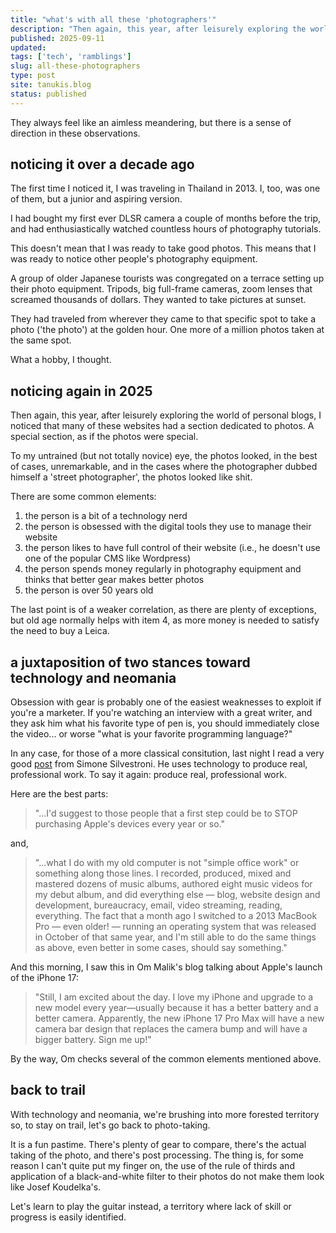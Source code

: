 ```yaml
---
title: "what's with all these 'photographers'"
description: "Then again, this year, after leisurely exploring the world of personal blogs, I noticed that many of these websites had a section dedicated to photos. A special section, as if the photos were special."
published: 2025-09-11
updated: 
tags: ['tech', 'ramblings'] 
slug: all-these-photographers
type: post
site: tanukis.blog
status: published
---
```

They always feel like an aimless meandering, but there is a sense of direction in these observations. 

## noticing it over a decade ago

The first time I noticed it, I was traveling in Thailand in 2013. I, too, was one of them, but a junior and aspiring version.

I had bought my first ever DLSR camera a couple of months before the trip, and had enthusiastically watched countless hours of photography tutorials.

This doesn't mean that I was ready to take good photos. This means that I was ready to notice other people's photography equipment.

A group of older Japanese tourists was congregated on a terrace setting up their photo equipment. Tripods, big full-frame cameras, zoom lenses that screamed thousands of dollars. They wanted to take pictures at sunset.

They had traveled from wherever they came to that specific spot to take a photo ('the photo') at the golden hour. One more of a million photos taken at the same spot.

What a hobby, I thought. 

## noticing again in 2025

Then again, this year, after leisurely exploring the world of personal blogs, I noticed that many of these websites had a section dedicated to photos. A special section, as if the photos were special. 

To my untrained (but not totally novice) eye, the photos looked, in the best of cases, unremarkable, and in the cases where the photographer dubbed himself a 'street photographer', the photos looked like shit.

There are some common elements:
1. the person is a bit of a technology nerd 
2. the person is obsessed with the digital tools they use to manage their website
3. the person likes to have full control of their website (i.e., he doesn't use one of the popular CMS like Wordpress)
4. the person spends money regularly in photography equipment and thinks that better gear makes better photos
5. the person is over 50 years old

The last point is of a weaker correlation, as there are plenty of exceptions, but old age normally helps with item 4, as more money is needed to satisfy the need to buy a Leica.

## a juxtaposition of two stances toward technology and neomania

Obsession with gear is probably one of the easiest weaknesses to exploit if you're a marketer. If you're watching an interview with a great writer, and they ask him what his favorite type of pen is, you should immediately close the video... or worse "what is your favorite programming language?"

In any case, for those of a more classical consitution, last night I read a very good [post](https://minutestomidnight.co.uk/blog/herd-mentality/) from Simone Silvestroni. He uses technology to produce real, professional work. To say it again: produce real, professional work.

Here are the best parts:

> "...I'd suggest to those people that a first step could be to STOP purchasing Apple's devices every year or so."

and,

> "...what I do with my old computer is not "simple office work" or something along those lines. I recorded, produced, mixed and mastered dozens of music albums, authored eight music videos for my debut album, and did everything else — blog, website design and development, bureaucracy, email, video streaming, reading, everything. 
The fact that a month ago I switched to a 2013 MacBook Pro — even older! — running an operating system that was released in October of that same year, and I'm still able to do the same things as above, even better in some cases, should say something."

And this morning, I saw this in Om Malik's blog talking about Apple's launch of the iPhone 17:

> "Still, I am excited about the day. I love my iPhone and upgrade to a new model every year—usually because it has a better battery and a better camera. Apparently, the new iPhone 17 Pro Max will have a new camera bar design that replaces the camera bump and will have a bigger battery. Sign me up!"

By the way, Om checks several of the common elements mentioned above.

## back to trail

With technology and neomania, we're brushing into more forested territory so, to stay on trail, let's go back to photo-taking.  

It is a fun pastime. There's plenty of gear to compare, there's the actual taking of the photo, and there's post processing. The thing is, for some reason I can't quite put my finger on, the use of the rule of thirds and application of a black-and-white filter to their photos do not make them look like Josef Koudelka's. 

Let's learn to play the guitar instead, a territory where lack of skill or progress is easily identified.